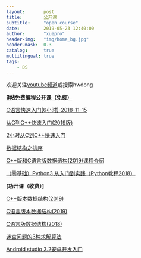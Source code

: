 ```yaml
---
layout:       post
title:        公开课
subtitle:     "open course"
date:         2019-05-23 12:40:00
author:       "xuepro"
header-img:   "img/home_bg.jpg"
header-mask:  0.3
catalog:      true
multilingual: true
tags:
    - DS
---
```


欢迎关注[youtube频道](https://www.youtube.com/channel/UCIJLimsCMSfc3wHmevgj8Ng)或搜索hwdong



**[B站免费编程公开课（免费）](http://space.bilibili.com/281453312)**

[C语言快速入门(6小时)-2018-11-15](https://www.bilibili.com/video/av35965452)

[从C到C++快速入门(2019版)](https://www.bilibili.com/video/av40959422)

[2小时从C到C++快速入门](https://www.bilibili.com/video/av18629275)

[数据结构之排序](https://www.bilibili.com/video/av41132733)

[C++版和C语言版数据结构(2019)课程介绍](https://www.bilibili.com/video/av45425371)

[（零基础）Python3 从入门到实践（Python教程2018）](https://www.bilibili.com/video/av34339182)


**[功开课（收费）]**


[C++版本数据结构(2019)](https://ke.qq.com/course/404761?tuin=ac5537fd)

[C语言版本数据结构(2019)](https://ke.qq.com/course/406944?tuin=ac5537fd)

[C语言版数据结构(2018)](https://ke.qq.com/course/258409?tuin=ac5537fd)

[迷宫问题的3种求解算法](https://ke.qq.com/course/405177?tuin=ac5537fd)

[Android studio 3.2安卓开发入门]()





